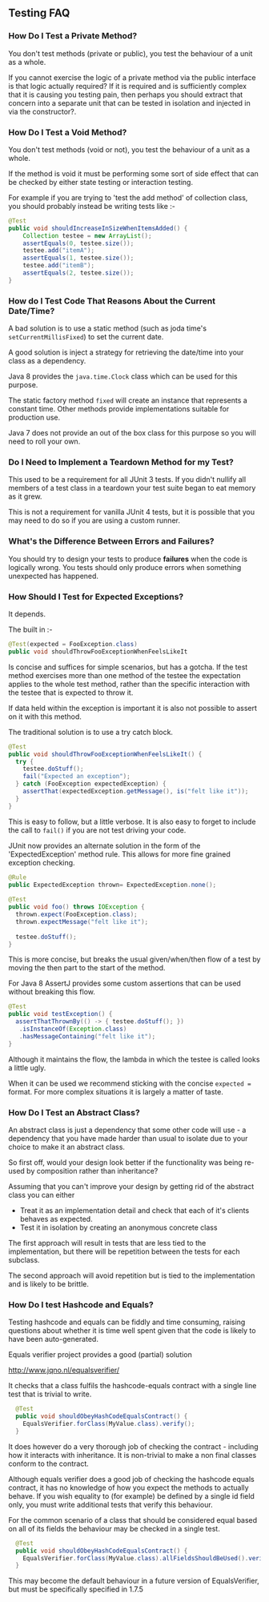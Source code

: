 ## Testing FAQ

### How Do I Test a Private Method?

You don't test methods (private or public), you test the behaviour of a unit as a whole. 

If you cannot exercise the logic of a private method via the public interface is that logic actually required? If it is required and is sufficiently complex that it is causing you testing pain, then perhaps you should extract that concern into a separate unit that can be tested in isolation and injected in via the constructor?.

### How Do I Test a Void Method?

You don't test methods (void or not), you test the behaviour of a unit as a whole. 

If the method is void it must be performing some sort of side effect that can be checked by either state testing or interaction testing.

For example if you are trying to 'test the add method' of  collection class, you should probably instead be writing tests like :-

```java
@Test
public void shouldIncreaseInSizeWhenItemsAdded() {
    Collection testee = new ArrayList();
    assertEquals(0, testee.size());
    testee.add("itemA");
    assertEquals(1, testee.size());
    testee.add("itemB");
    assertEquals(2, testee.size());
}
```

### How do I Test Code That Reasons About the Current Date/Time?

A bad solution is to use a static method (such as joda time's `setCurrentMillisFixed`) to set the current date.

A good solution is inject a strategy for retrieving the date/time into your class as a dependency. 

Java 8 provides the `java.time.Clock` class which can be used for this purpose.

The static factory method `fixed` will create an instance that represents a constant time. Other methods provide implementations suitable for production use.

Java 7 does not provide an out of the box class for this purpose so you will need to roll your own. 

### Do I Need to Implement a Teardown Method for my Test?

This used to be a requirement for all JUnit 3 tests. If you didn't nullify all members of a test class in a teardown your test suite began to eat memory as it grew.

This is not a requirement for vanilla JUnit 4 tests, but it is possible that you may need to do so if you are using a custom runner.

### What's the Difference Between Errors and Failures?

You should try to design your tests to produce **failures** when the code is logically wrong. You tests should only produce errors when something unexpected has happened.

### How Should I Test for Expected Exceptions?

It depends.

The built in :-

```java
@Test(expected = FooException.class)
public void shouldThrowFooExceptionWhenFeelsLikeIt
```

Is concise and suffices for simple scenarios, but has a gotcha. If the test method exercises more than one method of the testee the expectation applies to the whole test method, rather than the specific interaction with the testee that is expected to throw it.

If data held within the exception is important it is also not possible to assert on it with this method.

The traditional solution is to use a try catch block.

```java
@Test
public void shouldThrowFooExceptionWhenFeelsLikeIt() {
  try {
    testee.doStuff();
    fail("Expected an exception");
  } catch (FooException expectedException) {
    assertThat(expectedException.getMessage(), is("felt like it"));
  }
}
```

This is easy to follow, but a little verbose. It is also easy to forget to include the call to `fail()` if you are not test driving your code.

JUnit now provides an alternate solution in the form of the 'ExpectedException' method rule. This allows for more fine grained exception checking.

```java
@Rule
public ExpectedException thrown= ExpectedException.none();
  
@Test
public void foo() throws IOException {
  thrown.expect(FooException.class);
  thrown.expectMessage("felt like it");
    
  testee.doStuff();
}
```

This is more concise, but breaks the usual given/when/then flow of a test by moving the then part to the start of the method.

For Java 8 AssertJ provides some custom assertions that can be used without breaking this flow.

```java
@Test
public void testException() {
  assertThatThrownBy(() -> { testee.doStuff(); })
   .isInstanceOf(Exception.class)
   .hasMessageContaining("felt like it"); 
}
```
Although it maintains the flow, the lambda in which the testee is called looks a little ugly.

When it can be used we recommend sticking with the concise `expected =` format. For more complex situations it is largely a matter of taste.

### How Do I Test an Abstract Class?

An abstract class is just a dependency that some other code will use - a dependency that you have made harder than usual to isolate due to your choice to make it an abstract class.

So first off, would your design look better if the functionality was being re-used by composition rather than inheritance?

Assuming that you can't improve your design by getting rid of the abstract class you can either

* Treat it as an implementation detail and check that each of it's clients behaves as expected.
* Test it in isolation by creating an anonymous concrete class 

The first approach will result in tests that are less tied to the implementation, but there will be repetition between the tests for each subclass.

The second approach will avoid repetition but is tied to the implementation and is likely to be brittle.

### How Do I test Hashcode and Equals?

Testing hashcode and equals can be fiddly and time consuming, raising questions about whether it is time well spent given that the code is likely to have been auto-generated.

Equals verifier project provides a good (partial) solution

http://www.jqno.nl/equalsverifier/

It checks that a class fulfils the hashcode-equals contract with a single line test that is trivial to write.

```java
  @Test
  public void shouldObeyHashCodeEqualsContract() {
    EqualsVerifier.forClass(MyValue.class).verify();
  }
```

It does however do a very thorough job of checking the contract - including how it interacts with inheritance. It is non-trivial to make a non final classes conform to the contract.

Although equals verifier does a good job of checking the hashcode equals contract, it has no knowledge of how you expect the methods to actually behave. If you wish equality to (for example) be defined by a single id field only, you must write additional tests that verify this behaviour.

For the common scenario of a class that should be considered equal based on all of its fields the behaviour may be checked in a single test.

```java
  @Test
  public void shouldObeyHashCodeEqualsContract() {
    EqualsVerifier.forClass(MyValue.class).allFieldsShouldBeUsed().verify();
  }
```

This may become the default behaviour in a future version of EqualsVerifier, but must be specifically specified in 1.7.5
